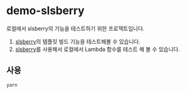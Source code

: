 # demo-slsberry
로컬에서 slsberry의 기능을 테스트하기 위한 프로젝트입니다.
1. [slsberry](https://github.com/spark323/slsberry)의 템플릿 빌드 기능을 테스트해볼 수 있습니다.
2. [slsberry](https://github.com/spark323/slsberry-tester)를 사용해서 로컬에서 Lambda 함수를 테스트 해 볼 수 있습니다.

## 사용
```
yarn
```
